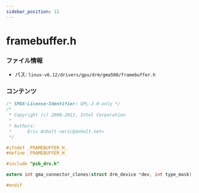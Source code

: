 ```yaml
---
sidebar_position: 11
---
```

# framebuffer.h

### ファイル情報

- パス: `linux-v6.12/drivers/gpu/drm/gma500/framebuffer.h`

### コンテンツ

```h
/* SPDX-License-Identifier: GPL-2.0-only */
/*
 * Copyright (c) 2008-2011, Intel Corporation
 *
 * Authors:
 *      Eric Anholt <eric@anholt.net>
 */

#ifndef _FRAMEBUFFER_H_
#define _FRAMEBUFFER_H_

#include "psb_drv.h"

extern int gma_connector_clones(struct drm_device *dev, int type_mask);

#endif


```
